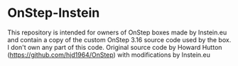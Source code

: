 # OnStep-Instein
This repository is intended for owners of OnStep boxes made by Instein.eu and contain a copy of the custom OnStep 3.16 source code used by the box. I don't own any part of this code. Original source code by Howard Hutton (https://github.com/hjd1964/OnStep) with modifications by Instein.eu
